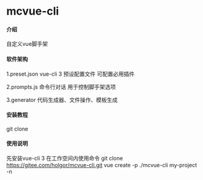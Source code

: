 # mcvue-cli

#### 介绍
自定义vue脚手架

#### 软件架构
1.preset.json
vue-cli 3 预设配置文件 可配置必用插件

2.prompts.js
命令行对话 用于控制脚手架选项

3.generator
代码生成器、文件操作、模板生成

#### 安装教程

git clone

#### 使用说明

先安装vue-cli 3
在工作空间内使用命令
git clone https://gitee.com/holgor/mcvue-cli.git
vue create -p ./mcvue-cli my-project -n
